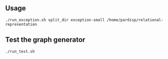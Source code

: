## Usage
``
./run_exception.sh split_dir exception-small /home/pardisp/relational-representation
``


## Test the graph generator
``
./run_test.sh
``

